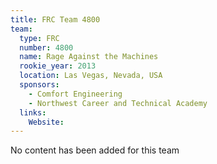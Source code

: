 ```yaml
---
title: FRC Team 4800
team:
  type: FRC
  number: 4800
  name: Rage Against the Machines
  rookie_year: 2013
  location: Las Vegas, Nevada, USA
  sponsors:
    - Comfort Engineering
    - Northwest Career and Technical Academy
  links:
    Website: 
---
```

No content has been added for this team